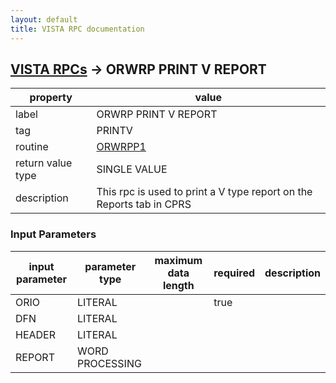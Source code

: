 ```yaml
---
layout: default
title: VISTA RPC documentation
---
```




## [VISTA RPCs](TableOfContent.md) &#8594; ORWRP PRINT V REPORT 

 property | value 
--- | --- 
 label | ORWRP PRINT V REPORT
 tag | PRINTV
 routine | [ORWRPP1](http://code.osehra.org/dox/Routine_ORWRPP1_source.html)
 return value type | SINGLE VALUE
 description | This rpc is used to print a V type report on the Reports tab in CPRS

### Input Parameters

| input parameter | parameter type | maximum data length | required | description | 
| --- | --- | --- | --- | --- | 
| ORIO | LITERAL |  | true |  | 
| DFN | LITERAL |  |  |  | 
| HEADER | LITERAL |  |  |  | 
| REPORT | WORD PROCESSING |  |  |  | 